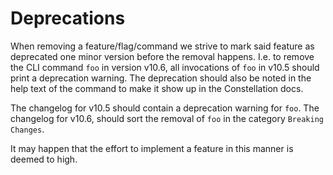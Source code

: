 # Deprecations

When removing a feature/flag/command we strive to mark said feature as deprecated one minor version before the removal happens.
I.e. to remove the CLI command `foo` in version v10.6, all invocations of `foo` in v10.5 should print a deprecation warning.
The deprecation should also be noted in the help text of the command to make it show up in the Constellation docs.

The changelog for v10.5 should contain a deprecation warning for `foo`.
The changelog for v10.6, should sort the removal of `foo` in the category `Breaking Changes`.

It may happen that the effort to implement a feature in this manner is deemed to high.
